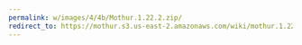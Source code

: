 ```yaml
---
permalink: w/images/4/4b/Mothur.1.22.2.zip/
redirect_to: https://mothur.s3.us-east-2.amazonaws.com/wiki/mothur.1.22.2.zip
---
```



